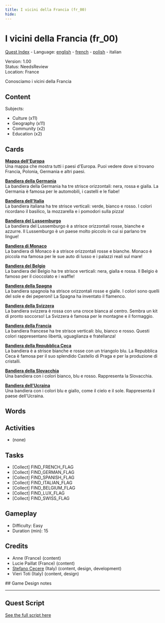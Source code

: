 ```yaml
---
title: I vicini della Francia (fr_00)
hide:
---
```


# I vicini della Francia (fr_00)
[Quest Index](./index.it.md) - Language: [english](./fr_00.md) - [french](./fr_00.fr.md) - [polish](./fr_00.pl.md) - italian

Version: 1.00  
Status: NeedsReview  
Location: France

Conosciamo i vicini della Francia

## Content
Subjects: 

  - Culture (x11)
  - Geography (x11)
  - Community (x2)
  - Education (x2)


## Cards
**[Mappa dell'Europa](../cards/index.md#concept_europe_map)**  
Una mappa che mostra tutti i paesi d'Europa. Puoi vedere dove si trovano Francia, Polonia, Germania e altri paesi.  

**[Bandiera della Germania](../cards/index.md#flag_germany)**  
La bandiera della Germania ha tre strisce orizzontali: nera, rossa e gialla. La Germania è famosa per le automobili, i castelli e le fiabe!  

**[Bandiera dell'Italia](../cards/index.md#flag_italy)**  
La bandiera italiana ha tre strisce verticali: verde, bianco e rosso. I colori ricordano il basilico, la mozzarella e i pomodori sulla pizza!  

**[Bandiera del Lussemburgo](../cards/index.md#flag_luxembourg)**  
La bandiera del Lussemburgo è a strisce orizzontali rosse, bianche e azzurre. Il Lussemburgo è un paese molto piccolo in cui si parlano tre lingue!  

**[Bandiera di Monaco](../cards/index.md#flag_monaco)**  
La bandiera di Monaco è a strisce orizzontali rosse e bianche. Monaco è piccola ma famosa per le sue auto di lusso e i palazzi reali sul mare!  

**[Bandiera del Belgio](../cards/index.md#flag_belgium)**  
La bandiera del Belgio ha tre strisce verticali: nera, gialla e rossa. Il Belgio è famoso per il cioccolato e i waffle!  

**[Bandiera della Spagna](../cards/index.md#flag_spain)**  
La bandiera spagnola ha strisce orizzontali rosse e gialle. I colori sono quelli del sole e dei peperoni! La Spagna ha inventato il flamenco.  

**[Bandiera della Svizzera](../cards/index.md#flag_switzerland)**  
La bandiera svizzera è rossa con una croce bianca al centro. Sembra un kit di pronto soccorso! La Svizzera è famosa per le montagne e il formaggio.  

**[Bandiera della Francia](../cards/index.md#flag_france)**  
La bandiera francese ha tre strisce verticali: blu, bianco e rosso. Questi colori rappresentano libertà, uguaglianza e fratellanza!  

**[Bandiera della Repubblica Ceca](../cards/index.md#flag_czech)**  
La bandiera è a strisce bianche e rosse con un triangolo blu. La Repubblica Ceca è famosa per il suo splendido Castello di Praga e per la produzione di cristalli.  

**[Bandiera della Slovacchia](../cards/index.md#flag_slovakia)**  
Una bandiera con i colori bianco, blu e rosso. Rappresenta la Slovacchia.  

**[Bandiera dell'Ucraina](../cards/index.md#flag_ukraine)**  
Una bandiera con i colori blu e giallo, come il cielo e il sole. Rappresenta il paese dell'Ucraina.  

## Words
## Activities
- (none)

## Tasks
- [Collect] FIND_FRENCH_FLAG
- [Collect] FIND_GERMAN_FLAG
- [Collect] FIND_SPANISH_FLAG
- [Collect] FIND_ITALIAN_FLAG
- [Collect] FIND_BELGIUM_FLAG
- [Collect] FIND_LUX_FLAG
- [Collect] FIND_SWISS_FLAG
## Gameplay
- Difficulty: Easy
- Duration (min): 15
## Credits
- Anne (France) (content)
- Lucie Paillat (France) (content)
- [Stefano Cecere](https://stefanocecere.com) (Italy) (content, design, development)
- Vieri Toti (Italy) (content, design)

## Game Design notes



---

## Quest Script

[See the full script here](./fr_00-script.it.md)
